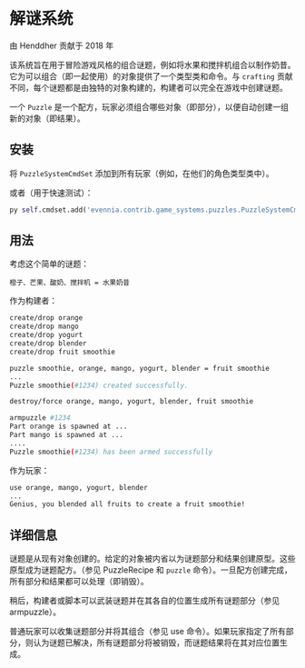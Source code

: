 # 解谜系统

由 Henddher 贡献于 2018 年

该系统旨在用于冒险游戏风格的组合谜题，例如将水果和搅拌机组合以制作奶昔。它为可以组合（即一起使用）的对象提供了一个类型类和命令。与 `crafting` 贡献不同，每个谜题都是由独特的对象构建的，构建者可以完全在游戏中创建谜题。

一个 `Puzzle` 是一个配方，玩家必须组合哪些对象（即部分），以便自动创建一组新的对象（即结果）。

## 安装

将 `PuzzleSystemCmdSet` 添加到所有玩家（例如，在他们的角色类型类中）。

或者（用于快速测试）：

```python
py self.cmdset.add('evennia.contrib.game_systems.puzzles.PuzzleSystemCmdSet')
```

## 用法

考虑这个简单的谜题：

    橙子、芒果、酸奶、搅拌机 = 水果奶昔

作为构建者：

```bash
create/drop orange
create/drop mango
create/drop yogurt
create/drop blender
create/drop fruit smoothie

puzzle smoothie, orange, mango, yogurt, blender = fruit smoothie
...
Puzzle smoothie(#1234) created successfully.

destroy/force orange, mango, yogurt, blender, fruit smoothie

armpuzzle #1234
Part orange is spawned at ...
Part mango is spawned at ...
....
Puzzle smoothie(#1234) has been armed successfully
```

作为玩家：

```bash
use orange, mango, yogurt, blender
...
Genius, you blended all fruits to create a fruit smoothie!
```

## 详细信息

谜题是从现有对象创建的。给定的对象被内省以为谜题部分和结果创建原型。这些原型成为谜题配方。（参见 PuzzleRecipe 和 `puzzle` 命令）。一旦配方创建完成，所有部分和结果都可以处理（即销毁）。

稍后，构建者或脚本可以武装谜题并在其各自的位置生成所有谜题部分（参见 armpuzzle）。

普通玩家可以收集谜题部分并将其组合（参见 use 命令）。如果玩家指定了所有部分，则认为谜题已解决，所有谜题部分将被销毁，而谜题结果将在其对应位置生成。
